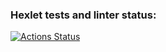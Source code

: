 ### Hexlet tests and linter status:
[![Actions Status](https://github.com/SaliAbdullaeva/java-project-72/actions/workflows/hexlet-check.yml/badge.svg)](https://github.com/SaliAbdullaeva/java-project-72/actions)